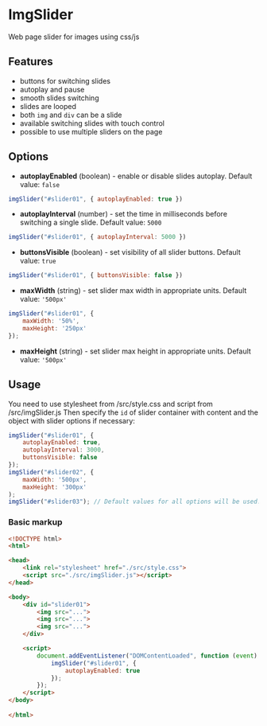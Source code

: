# ImgSlider
Web page slider for images using css/js

## Features
* buttons for switching slides
* autoplay and pause
* smooth slides switching
* slides are looped
* both `img` and `div` can be a slide
* available switching slides with touch control
* possible to use multiple sliders on the page

## Options
* **autoplayEnabled** (boolean) - enable or disable slides autoplay. Default value: `false`
```javascript
imgSlider("#slider01", { autoplayEnabled: true })
```
* **autoplayInterval** (number) - set the time in milliseconds before switching a single slide. Default value: `5000`
```javascript
imgSlider("#slider01", { autoplayInterval: 5000 })
```
* **buttonsVisible** (boolean) - set visibility of all slider buttons. Default value: `true`
```javascript
imgSlider("#slider01", { buttonsVisible: false })
```
* **maxWidth** (string) - set slider max width in appropriate units. Default value: `'500px'`
```javascript
imgSlider("#slider01", {
    maxWidth: '50%',
    maxHeight: '250px'
});
```
* **maxHeight** (string) - set slider max height in appropriate units. Default value: `'500px'`

## Usage
You need to use stylesheet from /src/style.css and script from /src/imgSlider.js
Then specify the `id` of slider container with content and the object with slider options if necessary:
```javascript
imgSlider("#slider01", {
    autoplayEnabled: true,
    autoplayInterval: 3000,
    buttonsVisible: false    
});
imgSlider("#slider02", {
    maxWidth: '500px',
    maxHeight: '300px'
);
imgSlider("#slider03"); // Default values for all options will be used.
```

### Basic markup

```html
<!DOCTYPE html>
<html>

<head>
    <link rel="stylesheet" href="./src/style.css">
    <script src="./src/imgSlider.js"></script>    
</head>

<body>
    <div id="slider01">
        <img src="...">
        <img src="...">
        <img src="...">
    </div>

    <script>
        document.addEventListener("DOMContentLoaded", function (event) {
            imgSlider("#slider01", {
                autoplayEnabled: true
            });
        });
    </script>
</body>
  
</html>
```

